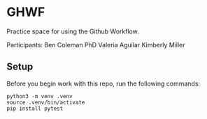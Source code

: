 
# GHWF

Practice space for using the Github Workflow.

Participants:
Ben Coleman PhD
Valeria Aguilar
Kimberly Miller

## Setup

Before you begin work with this repo, run the following commands:

```
python3 -m venv .venv
source .venv/bin/activate
pip install pytest
```

